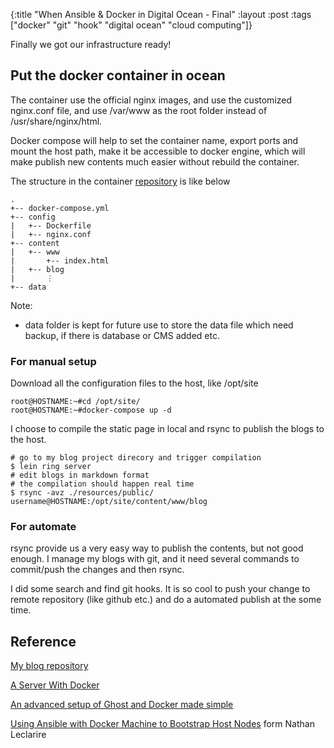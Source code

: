 {:title "When Ansible & Docker in Digital Ocean - Final"
 :layout :post
 :tags ["docker" "git" "hook" "digital ocean" "cloud computing"]}

Finally we got our infrastructure ready!

## Put the docker container in ocean

The container use the official nginx images, and use the customized nginx.conf file, and use /var/www as the root folder instead of /usr/share/nginx/html.

Docker compose will help to set the container name, export ports and mount the host path, make it be accessible to docker engine, which will make publish new contents much easier without rebuild the container.

The structure in the container [repository](https://github.com/sniperliu/blog.lambdaliu.com/tree/master/infra/container) is like below
```
.
+-- docker-compose.yml
+-- config
|   +-- Dockerfile
|   +-- nginx.conf
+-- content
|   +-- www
|   	+-- index.html
|	+-- blog
|	    ⋮
+-- data
```
Note:
* data folder is kept for future use to store the data file which need backup, if there is database or CMS added etc.

### For manual setup

Download all the configuration files to the host, like /opt/site

```shell
root@HOSTNAME:~#cd /opt/site/
root@HOSTNAME:~#docker-compose up -d
```

I choose to compile the static page in local and rsync to publish the blogs to the host.

```shell
# go to my blog project direcory and trigger compilation
$ lein ring server
# edit blogs in markdown format
# the compilation should happen real time
$ rsync -avz ./resources/public/ username@HOSTNAME:/opt/site/content/www/blog
```
### For automate

rsync provide us a very easy way to publish the contents, but not good enough.
I manage my blogs with git, and it need several commands to commit/push the changes and then rsync.

I did some search and find git hooks. It is so cool to push your change to remote repository (like github etc.) and do a automated publish at the some time.



## Reference

[My blog repository](https://github.com/sniperliu/blog.lambdaliu.com)

[A Server With Docker](http://blog.th4t.net/category/a-server-with-docker.html)

[An advanced setup of Ghost and Docker made simple](http://coderunner.io/hello-blog-an-advanced-setup-of-ghost-and-docker-made-simple/)

[Using Ansible with Docker Machine to Bootstrap Host Nodes](http://nathanleclaire.com/blog/2015/11/10/using-ansible-with-docker-machine-to-bootstrap-host-nodes/) form Nathan Leclarire

